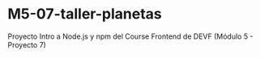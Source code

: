# M5-07-taller-planetas
Proyecto Intro a Node.js y npm del Course Frontend de DEVF (Módulo 5 - Proyecto 7)
